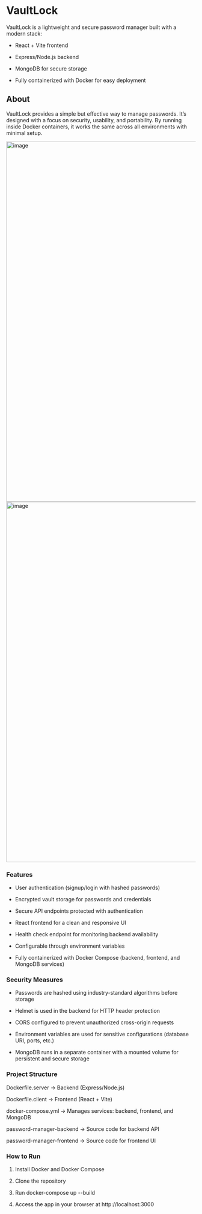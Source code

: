 # VaultLock

VaultLock is a lightweight and secure password manager built with a modern stack:

- React + Vite frontend

- Express/Node.js backend

- MongoDB for secure storage

- Fully containerized with Docker for easy deployment



## About
VaultLock provides a simple but effective way to manage passwords. It’s designed with a focus on security, usability, and portability. By running inside Docker containers, it works the same across all environments with minimal setup.

<img width="1862" height="957" alt="image" src="https://github.com/user-attachments/assets/a874b447-b9fb-4c61-a340-c8852c4746ca" />


<img width="1862" height="957" alt="image" src="https://github.com/user-attachments/assets/19c1e6ae-f60e-44af-ab88-31d232e5913f" />


### Features

- User authentication (signup/login with hashed passwords)

- Encrypted vault storage for passwords and credentials

- Secure API endpoints protected with authentication

- React frontend for a clean and responsive UI

- Health check endpoint for monitoring backend availability

- Configurable through environment variables

- Fully containerized with Docker Compose (backend, frontend, and MongoDB services)

### Security Measures

- Passwords are hashed using industry-standard algorithms before storage

- Helmet is used in the backend for HTTP header protection

- CORS configured to prevent unauthorized cross-origin requests

- Environment variables are used for sensitive configurations (database URI, ports, etc.)

- MongoDB runs in a separate container with a mounted volume for persistent and secure storage

### Project Structure

Dockerfile.server → Backend (Express/Node.js)

Dockerfile.client → Frontend (React + Vite)

docker-compose.yml → Manages services: backend, frontend, and MongoDB

password-manager-backend → Source code for backend API

password-manager-frontend → Source code for frontend UI

### How to Run

1. Install Docker and Docker Compose

2. Clone the repository

3. Run docker-compose up --build

4. Access the app in your browser at http://localhost:3000
